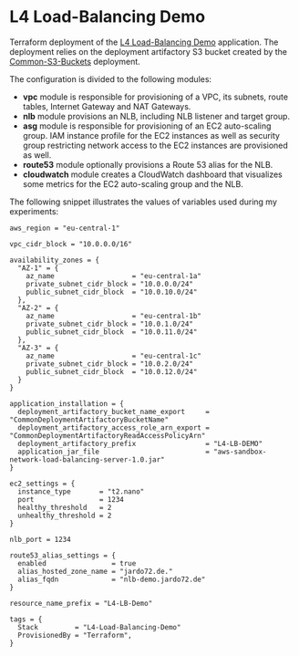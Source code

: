 # L4 Load-Balancing Demo
Terraform deployment of the [L4 Load-Balancing Demo](../../L4-Load-Balancing) application. The deployment relies on the deployment artifactory S3 bucket created by the [Common-S3-Buckets](../../Common-S3-Buckets) deployment.

The configuration is divided to the following modules:
* **vpc** module is responsible for provisioning of a VPC, its subnets, route tables, Internet Gateway and NAT Gateways.
* **nlb** module provisions an NLB, including NLB listener and target group.
* **asg** module is responsible for provisioning of an EC2 auto-scaling group. IAM instance profile for the EC2 instances as well as security group restricting network access to the EC2 instances are provisioned as well.
* **route53** module optionally provisions a Route 53 alias for the NLB.
* **cloudwatch** module creates a CloudWatch dashboard that visualizes some metrics for the EC2 auto-scaling group and the NLB.

The following snippet illustrates the values of variables used during my experiments:

```hcl
aws_region = "eu-central-1"

vpc_cidr_block = "10.0.0.0/16"

availability_zones = {
  "AZ-1" = {
    az_name                   = "eu-central-1a"
    private_subnet_cidr_block = "10.0.0.0/24"
    public_subnet_cidr_block  = "10.0.10.0/24"
  },
  "AZ-2" = {
    az_name                   = "eu-central-1b"
    private_subnet_cidr_block = "10.0.1.0/24"
    public_subnet_cidr_block  = "10.0.11.0/24"
  },
  "AZ-3" = {
    az_name                   = "eu-central-1c"
    private_subnet_cidr_block = "10.0.2.0/24"
    public_subnet_cidr_block  = "10.0.12.0/24"
  }
}

application_installation = {
  deployment_artifactory_bucket_name_export     = "CommonDeploymentArtifactoryBucketName"
  deployment_artifactory_access_role_arn_export = "CommonDeploymentArtifactoryReadAccessPolicyArn"
  deployment_artifactory_prefix                 = "L4-LB-DEMO"
  application_jar_file                          = "aws-sandbox-network-load-balancing-server-1.0.jar"
}

ec2_settings = {
  instance_type       = "t2.nano"
  port                = 1234
  healthy_threshold   = 2
  unhealthy_threshold = 2
}

nlb_port = 1234

route53_alias_settings = {
  enabled                = true
  alias_hosted_zone_name = "jardo72.de."
  alias_fqdn             = "nlb-demo.jardo72.de"
}

resource_name_prefix = "L4-LB-Demo"

tags = {
  Stack         = "L4-Load-Balancing-Demo"
  ProvisionedBy = "Terraform",
}

```

